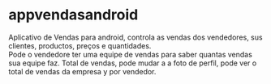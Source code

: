 # appvendasandroid
Aplicativo de Vendas para android, controla as vendas dos vendedores, sus clientes, productos, preços e quantidades.  
Pode o vendedore ter uma equipe de vendas para saber quantas vendas sua equipe faz.  Total de vendas, pode mudar a
a foto de perfil, pode ver o total de vendas da empresa y por vendedor.
